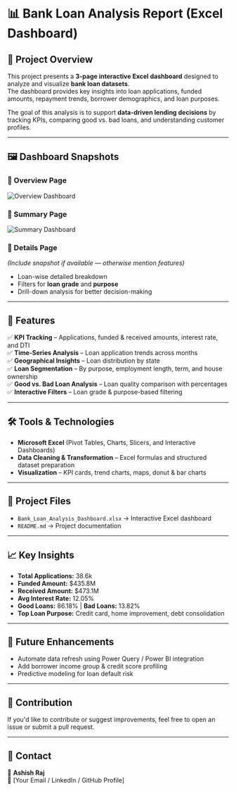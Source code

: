 # 📊 Bank Loan Analysis Report (Excel Dashboard)

## 📌 Project Overview  
This project presents a **3-page interactive Excel dashboard** designed to analyze and visualize **bank loan datasets**.  
The dashboard provides key insights into loan applications, funded amounts, repayment trends, borrower demographics, and loan purposes.  

The goal of this analysis is to support **data-driven lending decisions** by tracking KPIs, comparing good vs. bad loans, and understanding customer profiles.

---

## 🖼️ Dashboard Snapshots  

### 🔹 Overview Page  
![Overview Dashboard](./Screenshot%202025-07-30%20184851.png)

### 🔹 Summary Page  
![Summary Dashboard](./Screenshot%202025-07-30%20184940.png)

### 🔹 Details Page  
*(Include snapshot if available — otherwise mention features)*  
- Loan-wise detailed breakdown  
- Filters for **loan grade** and **purpose**  
- Drill-down analysis for better decision-making  

---

## 🚀 Features  
✅ **KPI Tracking** – Applications, funded & received amounts, interest rate, and DTI  
✅ **Time-Series Analysis** – Loan application trends across months  
✅ **Geographical Insights** – Loan distribution by state  
✅ **Loan Segmentation** – By purpose, employment length, term, and house ownership  
✅ **Good vs. Bad Loan Analysis** – Loan quality comparison with percentages  
✅ **Interactive Filters** – Loan grade & purpose-based filtering  

---

## 🛠️ Tools & Technologies  
- **Microsoft Excel** (Pivot Tables, Charts, Slicers, and Interactive Dashboards)  
- **Data Cleaning & Transformation** – Excel formulas and structured dataset preparation  
- **Visualization** – KPI cards, trend charts, maps, donut & bar charts  

---

## 📂 Project Files  
- `Bank_Loan_Analysis_Dashboard.xlsx` → Interactive Excel dashboard  
- `README.md` → Project documentation  

---

## 📈 Key Insights  
- **Total Applications:** 38.6k  
- **Funded Amount:** $435.8M  
- **Received Amount:** $473.1M  
- **Avg Interest Rate:** 12.05%  
- **Good Loans:** 86.18% | **Bad Loans:** 13.82%  
- **Top Loan Purpose:** Credit card, home improvement, debt consolidation  

---

## 🔮 Future Enhancements  
- Automate data refresh using Power Query / Power BI integration  
- Add borrower income group & credit score profiling  
- Predictive modeling for loan default risk  

---

## 🤝 Contribution  
If you'd like to contribute or suggest improvements, feel free to open an issue or submit a pull request.  

---

## 📧 Contact  
👤 **Ashish Raj**  
📩 [Your Email / LinkedIn / GitHub Profile]  
